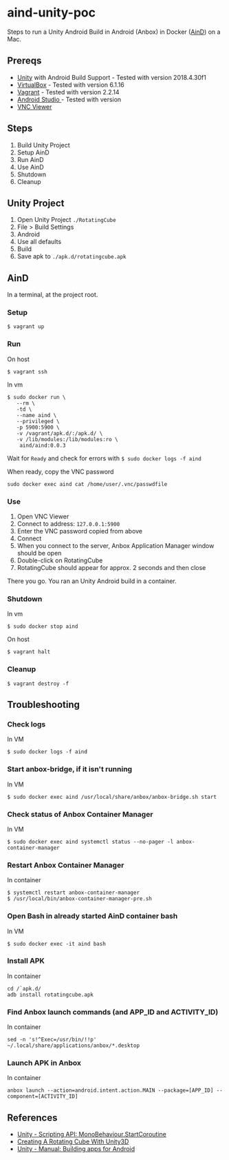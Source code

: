 # aind-unity-poc

Steps to run a Unity Android Build in Android (Anbox) in Docker ([AinD](https://github.com/aind-containers/aind)) on a Mac.

## Prereqs

- [Unity](https://unity3d.com/get-unity/download) with Android Build Support - Tested with version 2018.4.30f1
- [VirtualBox](https://www.virtualbox.org/wiki/Downloads) - Tested with version 6.1.16
- [Vagrant](https://www.vagrantup.com/downloads.html) - Tested with version 2.2.14
- [Android Studio ](https://developer.android.com/studio/) - Tested with version 
- [VNC Viewer](https://www.realvnc.com/en/connect/download/viewer/)

## Steps
1. Build Unity Project
2. Setup AinD
3. Run AinD
4. Use AinD
5. Shutdown
6. Cleanup

## Unity Project

1. Open Unity Project `./RotatingCube`
2. File > Build Settings
3. Android
4. Use all defaults
5. Build
6. Save apk to `./apk.d/rotatingcube.apk`

## AinD

In a terminal, at the project root.

### Setup
```
$ vagrant up
```

### Run

On host
```
$ vagrant ssh
```

In vm
```
$ sudo docker run \
   --rm \
   -td \
   --name aind \
   --privileged \
   -p 5900:5900 \
   -v /vagrant/apk.d/:/apk.d/ \
   -v /lib/modules:/lib/modules:ro \
	aind/aind:0.0.3
```

Wait for `Ready` and check for errors with `$ sudo docker logs -f aind`

When ready, copy the VNC password
```
sudo docker exec aind cat /home/user/.vnc/passwdfile
```

### Use

1. Open VNC Viewer
2. Connect to address: `127.0.0.1:5900`
3. Enter the VNC password copied from above
4. Connect
4. When you connect to the server, Anbox Application Manager window should be open
5. Double-click on RotatingCube
6. RotatingCube should appear for approx. 2 seconds and then close

There you go. You ran an Unity Android build in a container.

### Shutdown

In vm
```
$ sudo docker stop aind
```

On host
```
$ vagrant halt
```

### Cleanup

```
$ vagrant destroy -f
```

## Troubleshooting

### Check logs
In VM
```
$ sudo docker logs -f aind
```

### Start anbox-bridge, if it isn't running
In VM
```
$ sudo docker exec aind /usr/local/share/anbox/anbox-bridge.sh start
```

### Check status of Anbox Container Manager
In VM
```
$ sudo docker exec aind systemctl status --no-pager -l anbox-container-manager
```

### Restart Anbox Container Manager
In container
```
$ systemctl restart anbox-container-manager
$ /usr/local/bin/anbox-container-manager-pre.sh
```

### Open Bash in already started AinD container bash
In VM
```
$ sudo docker exec -it aind bash
```

### Install APK
In container
```
cd /`apk.d/
adb install rotatingcube.apk
```

### Find Anbox launch commands (and APP_ID and ACTIVITY_ID)
In container
```
sed -n 's!^Exec=/usr/bin/!!p' ~/.local/share/applications/anbox/*.desktop
```

### Launch APK in Anbox
In container
```
anbox launch --action=android.intent.action.MAIN --package=[APP_ID] --component=[ACTIVITY_ID]
```

## References

* [Unity - Scripting API: MonoBehaviour.StartCoroutine](https://docs.unity3d.com/ScriptReference/MonoBehaviour.StartCoroutine.html)
*  [Creating A Rotating Cube With Unity3D](https://masoudarvishian.wordpress.com/2017/04/29/creating-a-rotating-cube-with-unity3d/) 
* [Unity - Manual:  Building apps for Android](https://docs.unity3d.com/Manual/android-BuildProcess.html)
